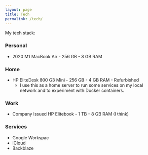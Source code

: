 ```yaml
---
layout: page
title: Tech
permalink: /tech/
---
```


My tech stack:

### Personal

- 2020 M1 MacBook Air - 256 GB - 8 GB RAM

### Home

- HP EliteDesk 800 G3 Mini - 256 GB - 4 GB RAM - Refurbished
    - I use this as a home server to run some services on my local network and to experiment with Docker containers.

### Work

- Company Issued HP Elitebook - 1 TB - 8 GB RAM (I think)

### Services

- Google Workspac
- iCloud
- Backblaze

